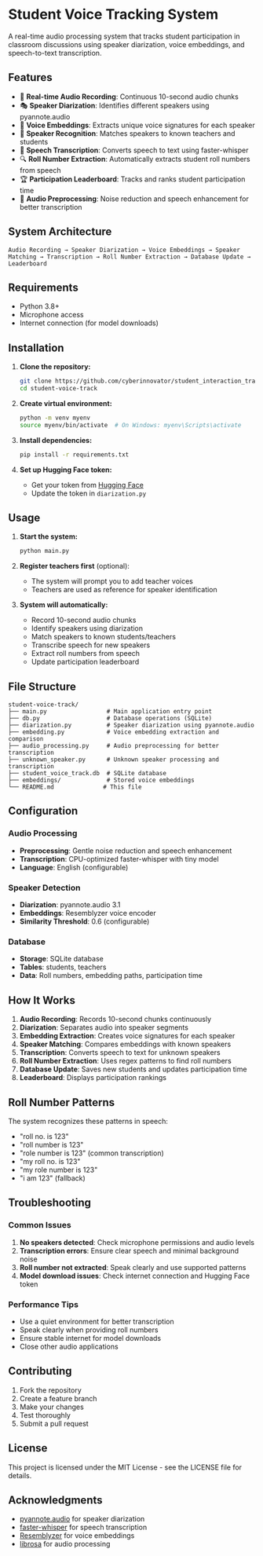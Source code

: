 # Student Voice Tracking System

A real-time audio processing system that tracks student participation in classroom discussions using speaker diarization, voice embeddings, and speech-to-text transcription.

## Features

- 🎤 **Real-time Audio Recording**: Continuous 10-second audio chunks
- 🎭 **Speaker Diarization**: Identifies different speakers using pyannote.audio
- 🎵 **Voice Embeddings**: Extracts unique voice signatures for each speaker
- 👥 **Speaker Recognition**: Matches speakers to known teachers and students
- 📝 **Speech Transcription**: Converts speech to text using faster-whisper
- 🔍 **Roll Number Extraction**: Automatically extracts student roll numbers from speech
- 🏆 **Participation Leaderboard**: Tracks and ranks student participation time
- 🔧 **Audio Preprocessing**: Noise reduction and speech enhancement for better transcription

## System Architecture

```
Audio Recording → Speaker Diarization → Voice Embeddings → Speaker Matching → Transcription → Roll Number Extraction → Database Update → Leaderboard
```

## Requirements

- Python 3.8+
- Microphone access
- Internet connection (for model downloads)

## Installation

1. **Clone the repository:**
   ```bash
   git clone https://github.com/cyberinnovator/student_interaction_tracker.git
   cd student-voice-track
   ```

2. **Create virtual environment:**
   ```bash
   python -m venv myenv
   source myenv/bin/activate  # On Windows: myenv\Scripts\activate
   ```

3. **Install dependencies:**
   ```bash
   pip install -r requirements.txt
   ```

4. **Set up Hugging Face token:**
   - Get your token from [Hugging Face](https://huggingface.co/settings/tokens)
   - Update the token in `diarization.py`

## Usage

1. **Start the system:**
   ```bash
   python main.py
   ```

2. **Register teachers first** (optional):
   - The system will prompt you to add teacher voices
   - Teachers are used as reference for speaker identification

3. **System will automatically:**
   - Record 10-second audio chunks
   - Identify speakers using diarization
   - Match speakers to known students/teachers
   - Transcribe speech for new speakers
   - Extract roll numbers from speech
   - Update participation leaderboard

## File Structure

```
student-voice-track/
├── main.py                 # Main application entry point
├── db.py                   # Database operations (SQLite)
├── diarization.py          # Speaker diarization using pyannote.audio
├── embedding.py            # Voice embedding extraction and comparison
├── audio_processing.py     # Audio preprocessing for better transcription
├── unknown_speaker.py      # Unknown speaker processing and transcription
├── student_voice_track.db  # SQLite database
├── embeddings/             # Stored voice embeddings
└── README.md              # This file
```

## Configuration

### Audio Processing
- **Preprocessing**: Gentle noise reduction and speech enhancement
- **Transcription**: CPU-optimized faster-whisper with tiny model
- **Language**: English (configurable)

### Speaker Detection
- **Diarization**: pyannote.audio 3.1
- **Embeddings**: Resemblyzer voice encoder
- **Similarity Threshold**: 0.6 (configurable)

### Database
- **Storage**: SQLite database
- **Tables**: students, teachers
- **Data**: Roll numbers, embedding paths, participation time

## How It Works

1. **Audio Recording**: Records 10-second chunks continuously
2. **Diarization**: Separates audio into speaker segments
3. **Embedding Extraction**: Creates voice signatures for each speaker
4. **Speaker Matching**: Compares embeddings with known speakers
5. **Transcription**: Converts speech to text for unknown speakers
6. **Roll Number Extraction**: Uses regex patterns to find roll numbers
7. **Database Update**: Saves new students and updates participation time
8. **Leaderboard**: Displays participation rankings

## Roll Number Patterns

The system recognizes these patterns in speech:
- "roll no. is 123"
- "roll number is 123"
- "role number is 123" (common transcription)
- "my roll no. is 123"
- "my role number is 123"
- "i am 123" (fallback)

## Troubleshooting

### Common Issues

1. **No speakers detected**: Check microphone permissions and audio levels
2. **Transcription errors**: Ensure clear speech and minimal background noise
3. **Roll number not extracted**: Speak clearly and use supported patterns
4. **Model download issues**: Check internet connection and Hugging Face token

### Performance Tips

- Use a quiet environment for better transcription
- Speak clearly when providing roll numbers
- Ensure stable internet for model downloads
- Close other audio applications

## Contributing

1. Fork the repository
2. Create a feature branch
3. Make your changes
4. Test thoroughly
5. Submit a pull request

## License

This project is licensed under the MIT License - see the LICENSE file for details.

## Acknowledgments

- [pyannote.audio](https://github.com/pyannote/pyannote-audio) for speaker diarization
- [faster-whisper](https://github.com/guillaumekln/faster-whisper) for speech transcription
- [Resemblyzer](https://github.com/resemble-ai/Resemblyzer) for voice embeddings
- [librosa](https://librosa.org/) for audio processing 
